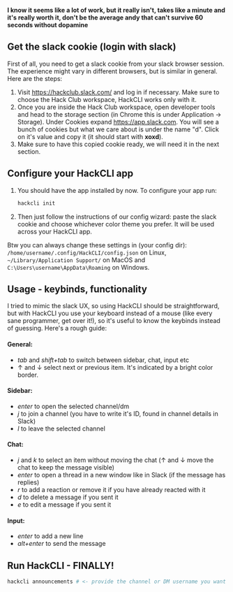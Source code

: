 **I know it seems like a lot of work, but it really isn't, takes like a minute and it's really worth it, don't be the average andy that can't survive 60 seconds without dopamine**

## Get the slack cookie (login with slack)
First of all, you need to get a slack cookie from your slack browser session. The experience might vary in different browsers, but is similar in general. Here are the steps:

1. Visit https://hackclub.slack.com/ and log in if necessary. Make sure to choose the Hack Club workspace, HackCLI works only with it.
2. Once you are inside the Hack Club workspace, open developer tools and head to the storage section (in Chrome this is under Application -> Storage). Under Cookies expand https://app.slack.com. You will see a bunch of cookies but what we care about is under the name "d". Click on it's value and copy it (it should start with **xoxd**).
3. Make sure to have this copied cookie ready, we will need it in the next section.

## Configure your HackCLI app
1. You should have the app installed by now. To configure your app run:
      ```bash
      hackcli init
      ```
2. Then just follow the instructions of our config wizard: paste the slack cookie and choose whichever color theme you prefer. It will be used across your HackCLI app.

Btw you can always change these settings in (your config dir): `/home/username/.config/HackCLI/config.json` on Linux, `~/Library/Application Support/` on MacOS and `C:\Users\username\AppData\Roaming` on Windows.

## Usage - keybinds, functionality
I tried to mimic the slack UX, so using HackCLI should be straightforward, but with HackCLI you use your keyboard instead of a mouse (like every sane programmer, get over it!), so it's useful to know the keybinds instead of guessing. Here's a rough guide:

#### General:
- *tab* and *shift+tab* to switch between sidebar, chat, input etc
- ↑ and ↓ select next or previous item. It's indicated by a bright color border.

#### Sidebar:
- *enter* to open the selected channel/dm
- *j* to join a channel (you have to write it's ID, found in channel details in Slack)
- *l* to leave the selected channel

#### Chat: 
- *j* and *k* to select an item without moving the chat (↑ and ↓ move the chat to keep the message visible)
- *enter* to open a thread in a new window like in Slack (if the message has replies)
- *r* to add a reaction or remove it if you have already reacted with it
- *d* to delete a message if you sent it
- *e* to edit a message if you sent it

#### Input:
- *enter* to add a new line
- *alt+enter* to send the message

## Run HackCLI - FINALLY!
```bash
hackcli announcements # <- provide the channel or DM username you want to open first, by default opens the first channel alphabetically.
```








